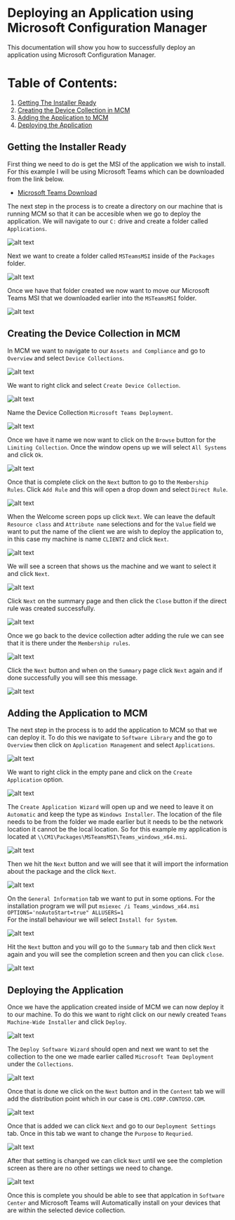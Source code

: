 # Deploying an Application using Microsoft Configuration Manager

This documentation will show you how to successfully deploy an application using Microsoft Configuration Manager.

# Table of Contents:
1. [Getting The Installer Ready](#Getting-the-Installer-Ready)
2. [Creating the Device Collection in MCM](#Creating-the-Device-Collection-in-MCM)
3. [Adding the Application to MCM](Adding-the-Application-to-MCM)
4. [Deploying the Application](Deploying-the-Application)

## Getting the Installer Ready
First thing we need to do is get the MSI of the application we wish to install. For this example I will be using Microsoft Teams which can be downloaded from the link below.
- [Microsoft Teams Download](https://teams.microsoft.com/downloads/desktopurl?env=production&plat=windows&arch=x64&managedInstaller=true&download=true)

The next step in the process is to create a directory on our machine that is running MCM so that it can be accesible when we go to deploy the application. We will navigate to our `C:` drive and create a folder called `Applications`.

![alt text](_images/1-packages-folder.png)

Next we want to create a folder called `MSTeamsMSI` inside of the `Packages` folder.

![alt text](_images/2-msteams-folder.png)

Once we have that folder created we now want to move our Microsoft Teams MSI that we downloaded earlier into the `MSTeamsMSI` folder.

![alt text](_images/3-msi-inside-folder.png)

## Creating the Device Collection in MCM

In MCM we want to navigate to our `Assets and Compliance` and go to `Overview` and select `Device Collections`.

![alt text](_images/4-create-device-collection.png)

We want to right click and select `Create Device Collection`.

![alt text](_images/5-device-collection-creation.png)

Name the Device Collection `Microsoft Teams Deployment`.

![alt text](_images/6-name-collection.png)

Once we have it name we now want to click on the `Browse` button for the `Limiting Collection`. Once the window opens up we will select `All Systems` and click `Ok`.

![alt text](_images/7-select-all-systems.png)

Once that is complete click on the `Next` button to go to the `Membership Rules`. Click `Add Rule` and this will open a drop down and select `Direct Rule`.

![alt text](_images/8-direct-rule.png)

When the Welcome screen pops up click `Next`. We can leave the default `Resource class` and `Attribute name` selections and for the `Value` field we want to put the name of the client we are wish to deploy the application to, in this case my machine is name `CLIENT2` and click `Next`.

![alt text](_images/9-select-resources.png)

We will see a screen that shows us the machine and we want to select it and click `Next`.

![alt text](_images/10-selecting-device.png)

Click `Next` on the summary page and then click the `Close` button if the direct rule was created successfully.

![alt text](_images/11-device-added.png)

Once we go back to the device collection adter adding the rule we can see that it is there under the `Membership rules`.

![alt text](_images/12-membership-rule-created.png)

Click the `Next` button and when on the `Summary` page click `Next` again and if done successfully you will see this message.

![alt text](_images/13-collected-created.png)

## Adding the Application to MCM

The next step in the process is to add the application to MCM so that we can deploy it. To do this we navigate to `Software Library`
and the go to `Overview` then click on `Application Management` and select `Applications`.

![alt text](_images/14-application-management.png)

We want to right click in the empty pane and click on the `Create Application` option.

![alt text](_images/15-create-application.png)

The `Create Application Wizard` will open up and we need to leave it on `Automatic` and keep the type as `Windows Installer`. 
The location of the file needs to be from the folder we made earlier but it needs to be the network location it cannot be the local location. 
So for this example my application is located at `\\CM1\Packages\MSTeamsMSI\Teams_windows_x64.msi`. 

![alt text](_images/16-selecting-package.png)

Then we hit the `Next` button and we will see that it will import the information about the package and the click `Next`.

![alt text](_images/17-package-info-import.png)

On the `General Information` tab we want to put in some options. For the installation program we will put `msiexec /i Teams_windows_x64.msi OPTIONS='noAutoStart=true" ALLUSERS=1`\
For the install behaviour we will select `Install for System`.

![alt text](_images/18-app-general-info.png)

Hit the `Next` button and you will go to the `Summary` tab and then click `Next` again and you will see the completion screen and then you can click `close`.

![alt text](_images/19-app-created.png)

## Deploying the Application

Once we have the application created inside of MCM we can now deploy it to our machine. To do this we want to right click on our 
newly created `Teams Machine-Wide Installer` and click `Deploy`.

![alt text](_images/20-deploying-the-app.png)

The `Deploy Software Wizard` should open and next we want to set the collection to the one we made earlier called `Microsoft Team Deployment` under the `Collections`.

![alt text](_images/21-selecting-device-collection.png)

Once that is done we click on the `Next` button and in the `Content` tab we will add the distribution point which in our case is `CM1.CORP.CONTOSO.COM`.

![alt text](_images/22-selecting-dp.png)

Once that is added we can click `Next` and go to our `Deployment Settings` tab. Once in this tab we want to change the `Purpose` to `Requried`.

![alt text](_images/23-require-install.png)

After that setting is changed we can click `Next` until we see the completion screen as there are no other settings we need to change.

![alt text](_images/24-deployment-created.png)

Once this is complete you should be able to see that applcation in `Software Center` and Microsoft Teams will Automatically install on your devices that are within the selected device collection.

